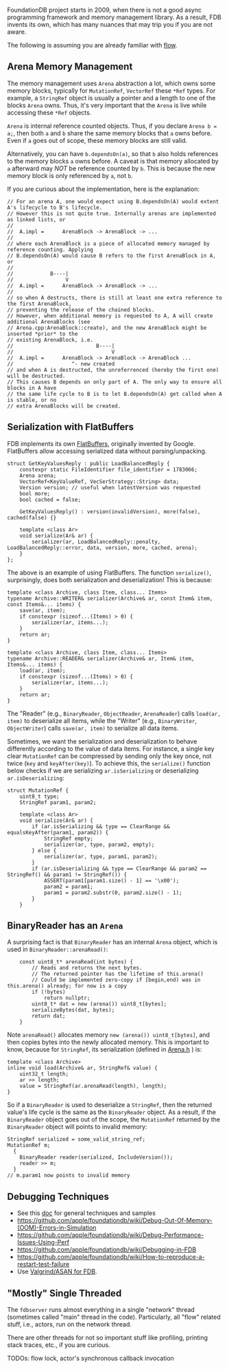 FoundationDB project starts in 2009, when there is not a good async programming framework and memory management library. As a result, FDB invents its own, which has many nuances that may trip you if you are not aware.

The following is assuming you are already familiar with [flow](https://github.com/apple/foundationdb/blob/main/flow/README.md).

## Arena Memory Management

The memory management uses `Arena` abstraction a lot, which owns some memory blocks, typically for `MutationRef`, `VectorRef` these `*Ref` types. For example, a `StringRef` object is usually a pointer and a length to one of the blocks `Arena` owns. Thus, it's very important that the `Arena` is live while accessing these `*Ref` objects.

`Arena` is internal reference counted objects. Thus, if you declare `Arena b = a;`, then both `a` and `b` share the same memory blocks that `a` owns before. Even if `a` goes out of scope, these memory blocks are still valid.

Alternatively, you can have `b.dependsOn(a)`, so that `b` also holds references to the memory blocks `a` owns before. A caveat is that  memory allocated by `a` afterward may *NOT* be reference counted by `b`. This is because the new memory block is only referenced by `a`, not `b`.

If you are curious about the implementation, here is the explanation:

```
// For an arena A, one would expect using B.dependsOn(A) would extent A's lifecycle to B's lifecycle.
// However this is not quite true. Internally arenas are implemented as linked lists, or
//
//  A.impl =      ArenaBlock -> ArenaBlock -> ...
//
// where each ArenaBlock is a piece of allocated memory managed by reference counting. Applying
// B.dependsOn(A) would cause B refers to the first ArenaBlock in A, or
//
//            B----|
//                 V
//  A.impl =      ArenaBlock -> ArenaBlock -> ...
//
// so when A destructs, there is still at least one extra reference to the first ArenaBlock,
// preventing the release of the chained blocks.
// However, when additional memory is requested to A, A will create additional ArenaBlocks (see
// Arena.cpp:ArenaBlock::create), and the new ArenaBlock might be inserted *prior* to the
// existing ArenaBlock, i.e.
//                           B----|
//                                V
//  A.impl =      ArenaBlock -> ArenaBlock -> ArenaBlock ...
//                   ^- new created
// and when A is destructed, the unreferrenced (hereby the first one) will be destructed.
// This causes B depends on only part of A. The only way to ensure all blocks in A have
// the same life cycle to B is to let B.dependsOn(A) get called when A is stable, or no
// extra ArenaBlocks will be created.
```

## Serialization with FlatBuffers

FDB implements its own [FlatBuffers](https://google.github.io/flatbuffers/), originally invented by Google. FlatBuffers allow accessing serialized data without parsing/unpacking.

```
struct GetKeyValuesReply : public LoadBalancedReply {
	constexpr static FileIdentifier file_identifier = 1783066;
	Arena arena;
	VectorRef<KeyValueRef, VecSerStrategy::String> data;
	Version version; // useful when latestVersion was requested
	bool more;
	bool cached = false;

	GetKeyValuesReply() : version(invalidVersion), more(false), cached(false) {}

	template <class Ar>
	void serialize(Ar& ar) {
		serializer(ar, LoadBalancedReply::penalty, LoadBalancedReply::error, data, version, more, cached, arena);
	}
};
```

The above is an example of using FlatBuffers. The function `serialize()`, surprisingly, does both serialization and deserialization! This is because:

```
template <class Archive, class Item, class... Items>
typename Archive::WRITER& serializer(Archive& ar, const Item& item, const Items&... items) {
	save(ar, item);
	if constexpr (sizeof...(Items) > 0) {
		serializer(ar, items...);
	}
	return ar;
}

template <class Archive, class Item, class... Items>
typename Archive::READER& serializer(Archive& ar, Item& item, Items&... items) {
	load(ar, item);
	if constexpr (sizeof...(Items) > 0) {
		serializer(ar, items...);
	}
	return ar;
}
```

The "Reader" (e.g., `BinaryReader`, `ObjectReader`, `ArenaReader`) calls `load(ar, item)` to deserialize all items, while the "Writer" (e.g., `BinaryWriter`, `ObjectWriter`) calls `save(ar, item)` to serialize all data items.

Sometimes, we want the serialization and deserialization to behave differently according to the value of data items. For instance, a single key clear `MutationRef` can be compressed by sending only the key once, not twice (`key` and `keyAfter(key)`). To achieve this, the `serialize()` function below checks if we are serializing `ar.isSerializing` or deserializing `ar.isDeserializing`:

```
struct MutationRef {
	uint8_t type;
	StringRef param1, param2;

	template <class Ar>
	void serialize(Ar& ar) {
		if (ar.isSerializing && type == ClearRange && equalsKeyAfter(param1, param2)) {
			StringRef empty;
			serializer(ar, type, param2, empty);
		} else {
			serializer(ar, type, param1, param2);
		}
		if (ar.isDeserializing && type == ClearRange && param2 == StringRef() && param1 != StringRef()) {
			ASSERT(param1[param1.size() - 1] == '\x00');
			param2 = param1;
			param1 = param2.substr(0, param2.size() - 1);
		}
	}
```

## BinaryReader has an `Arena`

A surprising fact is that `BinaryReader` has an internal `Arena` object, which is used in `BinaryReader::arenaRead()`:
```
	const uint8_t* arenaRead(int bytes) {
		// Reads and returns the next bytes.
		// The returned pointer has the lifetime of this.arena()
		// Could be implemented zero-copy if [begin,end) was in this.arena() already; for now is a copy
		if (!bytes)
			return nullptr;
		uint8_t* dat = new (arena()) uint8_t[bytes];
		serializeBytes(dat, bytes);
		return dat;
	}
```

Note `arenaRead()` allocates memory `new (arena()) uint8_t[bytes]`, and then copies bytes into the newly allocated memory. This is important to know, because for `StringRef`, its serialization (defined in [Arena.h](https://github.com/apple/foundationdb/blob/main/Arena.h) ) is:

```
template <class Archive>
inline void load(Archive& ar, StringRef& value) {
	uint32_t length;
	ar >> length;
	value = StringRef(ar.arenaRead(length), length);
}
```

So if a `BinaryReader` is used to deserialize a `StringRef`, then the returned value's life cycle is the same as the `BinaryReader` object. As a result, if the `BinaryReader` object goes out of the scope, the `MutationRef` returned by the `BinaryReader` object will points to invalid memory:

```
StringRef serialized = some_valid_string_ref;
MutationRef m;
  {
    BinaryReader reader(serialized, IncludeVersion());
    reader >> m;
  }
// m.param1 now points to invalid memory
```

## Debugging Techniques

* See this [doc](https://hackmd.io/@fcfArsh_TF2EoVfmdyhrrQ/HyDLmDeOY) for general techniques and samples
* https://github.com/apple/foundationdb/wiki/Debug-Out-Of-Memory-(OOM)-Errors-in-Simulation
* https://github.com/apple/foundationdb/wiki/Debug-Performance-Issues-Using-Perf
* https://github.com/apple/foundationdb/wiki/Debugging-in-FDB
* https://github.com/apple/foundationdb/wiki/How-to-reproduce-a-restart-test-failure
* Use [Valgrind/ASAN for FDB](https://github.com/jzhou77/foundationdb/wiki/Valgrind).

## "Mostly" Single Threaded

The `fdbserver` runs almost everything in a single "network" thread (sometimes called "main" thread in the code). Particularly, all "flow" related stuff, i.e., actors, run on the network thread.

There are other threads for not so important stuff like profiling, printing stack traces, etc., if you are curious.

TODOs: flow lock, actor's synchronous callback invocation